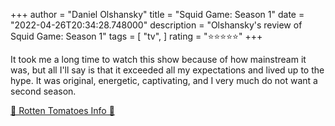 +++
author = "Daniel Olshansky"
title = "Squid Game: Season 1"
date = "2022-04-26T20:34:28.748000"
description = "Olshansky's review of Squid Game: Season 1"
tags = [
    "tv",
]
rating = "⭐⭐⭐⭐⭐"
+++

It took me a long time to watch this show because of how mainstream it was, but all I'll say is that it exceeded all my expectations and lived up to the hype. It was original, energetic, captivating, and I very much do not want a second season.

[🍅 Rotten Tomatoes Info 🍅](https://www.rottentomatoes.com//tv/squid_game/s01)